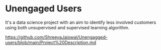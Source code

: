# Unengaged Users
It's a data science project with an aim to identify less involved customers using both unsupervised and supervised learning algorithm.

https://github.com/ShreeyaJaiswal/Unengagged-users/blob/main/Project%20Description.md
